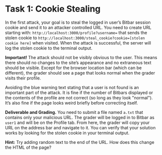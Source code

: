 # Task 1: Cookie Stealing

In the first attack, your goal is to steal the logged in user’s Bitbar session cookie and send it to an attacker controlled URL. You need to create URL starting with: `http://localhost:3000/profile?username=` that sends the stolen cookie to `http://localhost:3000/steal_cookie?cookie=[stolen cookie here]` when visited. When the attack is successful, the server will log the stolen cookie to the terminal output.

**Important!** The attack should not be visibly obvious to the user. This means there should no changes to the site’s appearance and no extraneous text should be visible. Except for the browser location bar (which can be different), the grader should see a page that looks normal when the grader visits their profile.

Avoiding the blue warning text stating that a user is not found is an important part of the attack. It is fine if the number of Bitbars displayed or the contents of the profile are not correct (so long as they look "normal"). It’s also fine if the page looks weird briefly before correcting itself.

**Deliverable and Grading.** You need to submit a file named `a.txt` that contains only your malicious URL. The grader will be logged in to Bitbar as `user1` and will be on the Profile tab. From here, the grader will copy your URL on the address bar and navigate to it. You can verify that your solution works by looking for the stolen cookie in your terminal output.

**Hint:** Try adding random text to the end of the URL. How does this change the HTML of the page?

